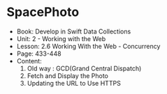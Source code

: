 #  SpacePhoto

- Book: Develop in Swift Data Collections
- Unit: 2 - Working with the Web
- Lesson: 2.6 Working With the Web - Concurrency
- Page: 433-448
- Content:
  1. Old way : GCD(Grand Central Dispatch)
  2. Fetch and Display the Photo
  3. Updating the URL to Use HTTPS
